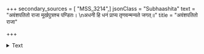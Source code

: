 +++
secondary_sources = [ "MSS_3214",]
jsonClass = "Subhaashita"
text = "अवंशपतितो राजा मूर्खपुत्रश्च पण्डितः।  \nअधनी हि धनं प्राप्य तृणवन्मन्यते जगत्॥"
title = "अवंशपतितो राजा"

+++

<details><summary>Text</summary>

अवंशपतितो राजा मूर्खपुत्रश्च पण्डितः।  
अधनी हि धनं प्राप्य तृणवन्मन्यते जगत्॥
</details>
